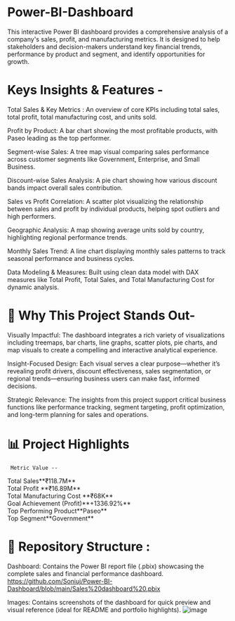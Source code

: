 # Power-BI-Dashboard
This interactive Power BI dashboard provides a comprehensive analysis of a company's sales, profit, and manufacturing metrics. It is designed to help stakeholders and decision-makers understand key financial trends, performance by product and segment, and identify opportunities for growth.


# Keys Insights & Features - 

Total Sales & Key Metrics :  An overview of core KPIs including total sales, total profit, total manufacturing cost, and units sold. 

Profit by Product:  A bar chart showing the most profitable products, with Paseo leading as the top performer. 

Segment-wise Sales:  A tree map visual comparing sales performance across customer segments like Government, Enterprise, and Small Business. 

Discount-wise Sales Analysis:  A pie chart showing how various discount bands impact overall sales contribution. 

Sales vs Profit Correlation:  A scatter plot visualizing the relationship between sales and profit by individual products, helping spot outliers and high performers. 

Geographic Analysis:  A map showing average units sold by country, highlighting regional performance trends. 

Monthly Sales Trend:  A line chart displaying monthly sales patterns to track seasonal performance and business cycles. 

Data Modeling & Measures: Built using clean data model with DAX measures like Total Profit, Total Sales, and Total Manufacturing Cost for dynamic analysis. 


# 🌟  Why This Project Stands Out-

Visually Impactful: The dashboard integrates a rich variety of visualizations including treemaps, bar charts, line graphs, scatter plots, pie charts, and map visuals to create a compelling and interactive analytical experience.

Insight-Focused Design: Each visual serves a clear purpose—whether it’s revealing profit drivers, discount effectiveness, sales segmentation, or regional trends—ensuring business users can make fast, informed decisions.

Strategic Relevance: The insights from this project support critical business functions like performance tracking, segment targeting, profit optimization, and long-term planning for sales and operations.


#  📊  Project Highlights
     Metric	Value --   
   
<p> Total Sales**₹118.7M** <br> 
Total Profit **₹16.89M** <br>
Total Manufacturing Cost	**₹68K** <br>
Goal Achievement (Profit)**+1336.92%** <br>
Top Performing Product**Paseo** <br>
Top Segment**Government** <br></p>


# 📁 Repository Structure :

 Dashboard: Contains the Power BI report file (.pbix) showcasing the complete sales and financial performance dashboard.  https://github.com/Soniuj/Power-BI-Dashboard/blob/main/Sales%20dashboard%20.pbix

 Images: Contains screenshots of the dashboard for quick preview and visual reference (ideal for README and portfolio highlights). ![image](https://github.com/user-attachments/assets/5b853111-0f79-48c1-80cd-3ff98e3e86bf)

